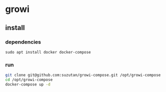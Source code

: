 # growi

## install

### dependencies

```
sudo apt install docker docker-compose
```

### run

```bash
git clone git@github.com:suzutan/growi-compose.git /opt/growi-compose
cd /opt/growi-compose
docker-compose up -d
```
